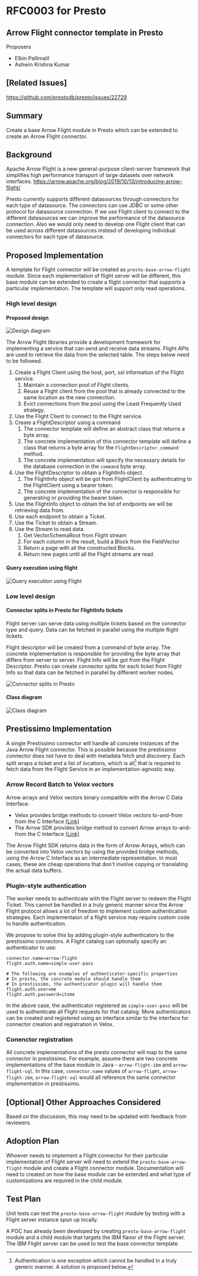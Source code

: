 # **RFC0003 for Presto**

## Arrow Flight connector template in Presto

Proposers

* Elbin Pallimalil
* Ashwin Krishna Kumar

## [Related Issues]

https://github.com/prestodb/presto/issues/22729

## Summary

Create a base Arrow Flight module in Presto which can be extended to create an Arrow Flight connector.

## Background

Apache Arrow Flight is a new general-purpose client-server framework that simplifies high performance transport of large datasets over network interfaces. https://arrow.apache.org/blog/2019/10/13/introducing-arrow-flight/

Presto currently supports different datasources through connectors for each type of datasource. The connectors can use JDBC or some other protocol for datasource connection. If we use Flight client to connect to the different datasources we can improve the performance of the datasource connection. Also we would only need to develop one Flight client that can be used across different datasources instead of developing individual connectors for each type of datasource.

## Proposed Implementation

A template for Flight connector will be created as `presto-base-arrow-flight` module. Since each implementation of flight server will be different, this base module can be extended to create a flight connector that supports a particular implementation. The template will support only read operations.

### High level design

#### Proposed design

![Design diagram](arrow-flight-connector/Presto-flight-client.drawio.png)

The Arrow Flight libraries provide a development framework for implementing a service that can send and receive data streams. Flight APIs are used to retrieve the data from the selected table. The steps below need to be followed. 

1. Create a Flight Client using the host, port, ssl information of the Flight service. 
    1. Maintain a connection pool of Flight clients.
    2. Reuse a Flight client from the pool that is already connected to the same location as the new connection.
    3. Evict connections from the pool using the Least Frequently Used strategy.
2. Use the Flight Client to connect to the Flight service. 
3. Create a FlightDescriptor using a command
    1. The connector template will define an abstract class that returns a byte array.
    1. The concrete implementation of this connector template will define a class that returns a byte array for the `FlightDescriptor.command` method. 
    2. The concrete implementation will specify the necessary details for the database connection in the `command` byte array.
4. Use the FlightDescriptor to obtain a FlightInfo object.
    1. The FlightInfo object will be got from FlightClient by authenticating to the FlightClient using a bearer token.
    2. The concrete implementation of the connector is responsible for generating or providing the bearer token.
5. Use the FlightInfo object to obtain the list of endpoints we will be retrieving data from. 
6. Use each endpoint to obtain a Ticket. 
7. Use the Ticket to obtain a Stream. 
8. Use the Stream to read data. 
    1. Get VectorSchemaRoot from Flight stream
    2. For each column in the result, build a Block from the FieldVector
    3. Return a page with all the constructed Blocks.
    4. Return new pages until all the Flight streams are read.

#### Query execution using flight

![Query execution using Flight](arrow-flight-connector/Query-execution-using-flight.png)

### Low level design

#### Connector splits in Presto for FlightInfo tickets

Flight server can serve data using multiple tickets based on the connector type and query. Data can be fetched in parallel using the multiple flight tickets. 

Flight descriptor will be created from a command of byte array. The concrete implementation is responsible for providing the byte array that differs from server to server. Flight Info will be got from the Flight Descriptor. Presto can create connector splits for each ticket from Flight Info so that data can be fetched in parallel by different worker nodes.

![Connector splits in Presto](arrow-flight-connector/Connector-splits-in-Presto.png)

#### Class diagram

![Class diagram](arrow-flight-connector/Class-diagram.png)


## Prestissimo Implementation
A single Prestissimo connector will handle all concrete instances of the Java Arrow Flight connector. This is possible because the prestissimo connector does not have to deal with metadata fetch and discovery. Each split wraps a ticket and a list of locations, which is all[^1] that is required to fetch data from the Flight Service in an implementation-agnostic way.

[^1]: Authentication is one exception which cannot be handled in a truly generic manner. A solution is proposed below.

### Arrow Record Batch to Velox vectors
Arrow arrays and Velox vectors binary compatible with the Arrow C Data Interface.
- Velox provides bridge methods to convert Velox vectors to-and-from from the C Interface [(Link)](https://github.com/facebookincubator/velox/blob/main/velox/vector/arrow/Bridge.h)
- The Arrow SDK provides bridge method to convert Arrow arrays to-and-from the C Interface [(Link)](https://arrow.apache.org/docs/cpp/api/c_abi.html)

The Arrow Flight SDK returns data in the form of Arrow Arrays, which can be converted into Velox vectors by using the provided bridge methods, using the Arrow C Interface as an intermediate representation. In most cases, these are cheap operations that don't involve copying or translating the actual data buffers.

### Plugin-style authentication
The worker needs to authenticate with the Flight server to redeem the Flight Ticket. This cannot be handled in a truly generic manner since the Arrow Flight protocol allows a lot of freedom to implement custom authentication strategies. Each implementaion of a flight service may require custom code to handle authentication.

We propose to solve this by adding plugin-style authenticators to the prestissimo connectors. A Flight catalog can optionally specify an authenticator to use:
```properties
connector.name=arrow-flight
flight.auth.name=simple-user-pass

# The following are examples of authenticator-specific properties
# In presto, the concrete module should handle them
# In prestissimo, the authenticator plugin will handle them
flight.auth.user=me
flight.auth.password=itsme
```
In the above case, the authenticator registered as `simple-user-pass` will be used to authenticate all Flight requests for that catalog. More authenticators can be created and registered using an interface similar to the interface for connector creation and registration in Velox.

### Conenctor registration
All concrete implementations of the presto connector will map to the same connector in prestissimo. For example, assume there are two concrete implementaitons of the base module in Java - `arrow-flight-ibm` and `arrow-flight-sql`. In this case, `connector.name` values of `arrow-flight`, `arrow-flight-ibm`, `arrow-flight-sql` would all reference the same connector implementation in prestissimo.


## [Optional] Other Approaches Considered

Based on the discussion, this may need to be updated with feedback from reviewers.

## Adoption Plan

Whoever needs to implement a Flight connector for their particular implementation of Flight server will need to extend the `presto-base-arrow-flight` module and create a Flight connector module. Documentation will need to created on how the base module can be extended and what type of customizations are required in the child module.

## Test Plan

Unit tests can test the `presto-base-arrow-flight` module by testing with a Flight server instance spun up locally. 

A POC has already been developed by creating `presto-base-arrow-flight` module and a child module that targets the IBM flavor of the Flight server. The IBM Flight server can be used to test the base connector template.


